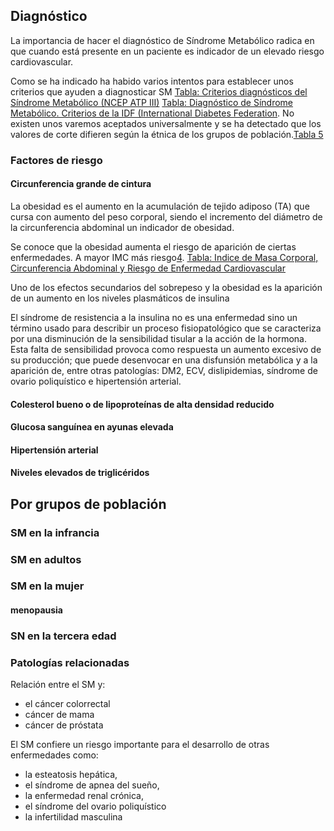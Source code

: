 ## Diagnóstico

La importancia de hacer el diagnóstico de Síndrome Metabólico radica en que cuando está presente en un paciente es indicador de un elevado riesgo cardiovascular.

Como se ha indicado ha habido varios intentos para establecer unos criterios que ayuden a diagnosticar SM [Tabla: Criterios diagnósticos del Síndrome Metabólico (NCEP ATP III)](#tabla-3) [Tabla: Diagnóstico de Síndrome Metabólico. Criterios de la IDF (International Diabetes Federation](#tabla-4). No existen unos varemos aceptados universalmente y se ha detectado que los valores de corte difieren según la étnica de los grupos de población.[Tabla 5](#tabla-5)


### Factores de riesgo



#### Circunferencia grande de cintura

La obesidad es el aumento en la acumulación de tejido adiposo (TA) que cursa con aumento del peso corporal, siendo el incremento del diámetro de la circunferencia abdominal un indicador de obesidad.

Se conoce que la obesidad aumenta el riesgo de aparición de ciertas enfermedades. A mayor IMC más riesgo[4](#4). [Tabla: Indice de Masa Corporal, Circunferencia Abdominal y Riesgo de Enfermedad Cardiovascular](#tabla-2)

Uno de los efectos secundarios del sobrepeso y la obesidad es la aparición de un aumento en los niveles plasmáticos de insulina

El síndrome de resistencia a la insulina no es una enfermedad sino un término usado para describir un proceso fisiopatológico que se caracteriza por una disminución de la sensibilidad tisular a la acción de la hormona. Esta falta de sensibilidad provoca como respuesta un aumento excesivo de su producción; que puede desenvocar en una disfunsión metabólica y a la aparición de, entre otras patologías: DM2, ECV, dislipidemias, síndrome de ovario poliquístico e hipertensión arterial.




#### Colesterol bueno o de lipoproteínas de alta densidad reducido
#### Glucosa sanguínea en ayunas elevada
#### Hipertensión arterial
#### Niveles elevados de triglicéridos





## Por grupos de población
### SM en la infrancia
### SM en adultos
### SM en la mujer
#### menopausia
### SN en la tercera edad

### Patologías relacionadas

Relación entre el SM y:

- el cáncer colorrectal
- cáncer de mama
- cáncer de próstata

El SM confiere un riesgo importante para el desarrollo de otras enfermedades como:

- la esteatosis hepática,
- el síndrome de apnea del sueño,
- la enfermedad renal crónica,
- el síndrome del ovario poliquístico
- la infertilidad masculina

